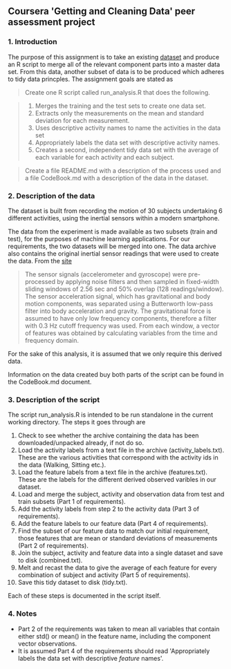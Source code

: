 ## Coursera 'Getting and Cleaning Data' peer assessment project

### 1. Introduction

The purpose of this assignment is to take an existing [dataset](https://d396qusza40orc.cloudfront.net/getdata%2Fprojectfiles%2FUCI%20HAR%20Dataset.zip) and produce an R script to merge all of the relevant component parts into a master data set. From this data, another subset of data is to be produced which adheres to tidy data princples. The assignment goals are stated as

> Create one R script called run_analysis.R that does the following. 

> 1.    Merges the training and the test sets to create one data set.
> 2.    Extracts only the measurements on the mean and standard deviation for each measurement. 
> 3.    Uses descriptive activity names to name the activities in the data set
> 4.    Appropriately labels the data set with descriptive activity names. 
> 5.    Creates a second, independent tidy data set with the average of each variable for each activity and each subject. 

> Create a file README.md with a description of the process used and a file CodeBook.md with a description of the data in the dataset.


### 2. Description of the data

The dataset is built from recording the motion of 30 subjects undertaking 6 different activities, using the inertial sensors within a modern smartphone. 

The data from the experiment is made available as two subsets (train and test), for the purposes of machine learning applications. For our requirements, the two datasets will be merged into one. The data archive also contains the original inertial sensor readings that were used to create the data. From the [site](http://archive.ics.uci.edu/ml/datasets/Human+Activity+Recognition+Using+Smartphones) 

>The sensor signals (accelerometer and gyroscope) were pre-processed by applying noise filters and then sampled in fixed-width sliding windows of 2.56 sec and 50% overlap (128 readings/window). The sensor acceleration signal, which has gravitational and body motion components, was separated using a Butterworth low-pass filter into body acceleration and gravity. The gravitational force is assumed to have only low frequency components, therefore a filter with 0.3 Hz cutoff frequency was used. From each window, a vector of features was obtained by calculating variables from the time and frequency domain.

For the sake of this analysis, it is assumed that we only require this derived data.

Information on the data created buy both parts of the script can be found in the CodeBook.md document. 

### 3. Description of the script

The script run_analysis.R is intended to be run standalone in the current working directory. The steps it goes through are

1. Check to see whether the archive containing the data has been downloaded/unpacked already, if not do so.
2. Load the activity labels from a text file in the archive (activity_labels.txt). These are the various activities that correspond with the activity ids in the data (Walking, Sitting etc.).
3. Load the feature labels from a text file in the archive (features.txt). These are the labels for the different derived observed varibles in our dataset.
4. Load and merge the subject, activity and observation data from test and train subsets (Part 1 of requirements).
5. Add the activity labels from step 2 to the activity data  (Part 3 of requirements).
6. Add the feature labels to our feature data (Part 4 of requirements).
7. Find the subset of our feature data to match our initial requirement, those features that are mean or standard deviations of measurements (Part 2 of requirements). 
8. Join the subject, activity and feature data into a single dataset and save to disk (combined.txt).
9. Melt and recast the data to give the average of each feature for every combination of subject and activity (Part 5 of requirements). 
10. Save this tidy dataset to disk (tidy.txt).

Each of these steps is documented in the script itself.

### 4. Notes

* Part 2 of the requirements was taken to mean all variables that contain either std() or mean() in the feature name, including the component vector observations.
* It is assumed Part 4 of the requirements should read 'Appropriately labels the data set with descriptive *feature* names'.

